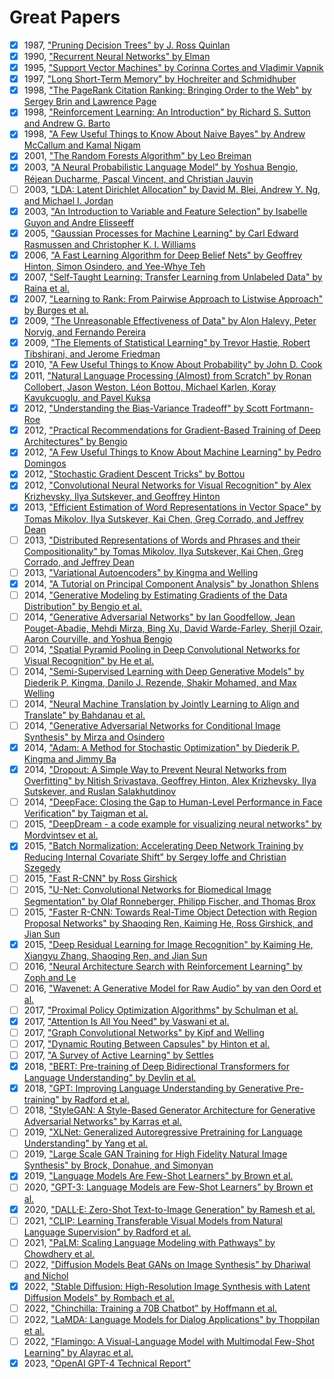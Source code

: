 # Great Papers

- [x] 1987, ["Pruning Decision Trees" by J. Ross Quinlan](https://link.springer.com/article/10.1007/BF00116251)
- [x] 1990, ["Recurrent Neural Networks" by Elman](https://crl.ucsd.edu/~elman/Papers/fsit.pdf)
- [x] 1995, ["Support Vector Machines" by Corinna Cortes and Vladimir Vapnik](https://link.springer.com/article/10.1023/A:1022627411411)
- [x] 1997, ["Long Short-Term Memory" by Hochreiter and Schmidhuber](https://www.bioinf.jku.at/publications/older/2604.pdf)
- [x] 1998, ["The PageRank Citation Ranking: Bringing Order to the Web" by Sergey Brin and Lawrence Page](http://ilpubs.stanford.edu:8090/422/1/1999-66.pdf)
- [x] 1998, ["Reinforcement Learning: An Introduction" by Richard S. Sutton and Andrew G. Barto](http://incompleteideas.net/book/the-book-2nd.html)
- [x] 1998, ["A Few Useful Things to Know About Naive Bayes" by Andrew McCallum and Kamal Nigam](https://people.cs.umass.edu/~mccallum/papers/naive-bayes-ijcaiws99.pdf)
- [x] 2001, ["The Random Forests Algorithm" by Leo Breiman](https://link.springer.com/article/10.1023/A:1010933404324)
- [x] 2003, ["A Neural Probabilistic Language Model" by Yoshua Bengio, Réjean Ducharme, Pascal Vincent, and Christian Jauvin](http://www.jmlr.org/papers/volume3/bengio03a/bengio03a.pdf)
- [ ] 2003, ["LDA: Latent Dirichlet Allocation" by David M. Blei, Andrew Y. Ng, and Michael I. Jordan](https://www.jmlr.org/papers/volume3/blei03a/blei03a.pdf)
- [x] 2003, ["An Introduction to Variable and Feature Selection" by Isabelle Guyon and Andre Elisseeff](https://www.jmlr.org/papers/volume3/guyon03a/guyon03a.pdf)
- [x] 2005, ["Gaussian Processes for Machine Learning" by Carl Edward Rasmussen and Christopher K. I. Williams](http://www.gaussianprocess.org/gpml/chapters/RW.pdf)
- [x] 2006, ["A Fast Learning Algorithm for Deep Belief Nets" by Geoffrey Hinton, Simon Osindero, and Yee-Whye Teh](https://www.cs.toronto.edu/~hinton/absps/fastnc.pdf)
- [x] 2007, ["Self-Taught Learning: Transfer Learning from Unlabeled Data" by Raina et al.](https://dl.acm.org/doi/10.1145/1273496.1273592)
- [x] 2007, ["Learning to Rank: From Pairwise Approach to Listwise Approach" by Burges et al.](https://www.microsoft.com/en-us/research/wp-content/uploads/2016/02/MSR-TR-2010-82.pdf)
- [x] 2009, ["The Unreasonable Effectiveness of Data" by Alon Halevy, Peter Norvig, and Fernando Pereira](https://static.googleusercontent.com/media/research.google.com/en//pubs/archive/35179.pdf)
- [x] 2009, ["The Elements of Statistical Learning" by Trevor Hastie, Robert Tibshirani, and Jerome Friedman](https://web.stanford.edu/~hastie/ElemStatLearn/)
- [x] 2010, ["A Few Useful Things to Know About Probability" by John D. Cook](https://www.johndcook.com/Probability_book.pdf)
- [x] 2011, ["Natural Language Processing (Almost) from Scratch" by Ronan Collobert, Jason Weston, Léon Bottou, Michael Karlen, Koray Kavukcuoglu, and Pavel Kuksa](https://ronan.collobert.com/pub/matos/2011_nlp_jmlr.pdf)
- [x] 2012, ["Understanding the Bias-Variance Tradeoff" by Scott Fortmann-Roe](http://scott.fortmann-roe.com/docs/BiasVariance.html)
- [x] 2012, ["Practical Recommendations for Gradient-Based Training of Deep Architectures" by Bengio](https://arxiv.org/abs/1206.5533)
- [x] 2012, ["A Few Useful Things to Know About Machine Learning" by Pedro Domingos](https://homes.cs.washington.edu/~pedrod/papers/cacm12.pdf)
- [x] 2012, ["Stochastic Gradient Descent Tricks" by Bottou](https://leon.bottou.org/publications/pdf/tricks-2012.pdf)
- [x] 2012, ["Convolutional Neural Networks for Visual Recognition" by Alex Krizhevsky, Ilya Sutskever, and Geoffrey Hinton](https://papers.nips.cc/paper/4824-imagenet-classification-with-deep-convolutional-neural-networks)
- [x] 2013, ["Efficient Estimation of Word Representations in Vector Space" by Tomas Mikolov, Ilya Sutskever, Kai Chen, Greg Corrado, and Jeffrey Dean](https://arxiv.org/abs/1301.3781)
- [ ] 2013, ["Distributed Representations of Words and Phrases and their Compositionality" by Tomas Mikolov, Ilya Sutskever, Kai Chen, Greg Corrado, and Jeffrey Dean](https://arxiv.org/abs/1310.4546)
- [ ] 2013, ["Variational Autoencoders" by Kingma and Welling](https://arxiv.org/abs/1312.6114)
- [x] 2014, ["A Tutorial on Principal Component Analysis" by Jonathon Shlens](https://arxiv.org/abs/1404.1100)
- [ ] 2014, ["Generative Modeling by Estimating Gradients of the Data Distribution" by Bengio et al.](https://arxiv.org/abs/1406.1096)
- [ ] 2014, ["Generative Adversarial Networks" by Ian Goodfellow, Jean Pouget-Abadie, Mehdi Mirza, Bing Xu, David Warde-Farley, Sherjil Ozair, Aaron Courville, and Yoshua Bengio](https://arxiv.org/abs/1406.2661)
- [ ] 2014, ["Spatial Pyramid Pooling in Deep Convolutional Networks for Visual Recognition" by He et al.](https://arxiv.org/abs/1406.4729)
- [ ] 2014, ["Semi-Supervised Learning with Deep Generative Models" by Diederik P. Kingma, Danilo J. Rezende, Shakir Mohamed, and Max Welling](https://arxiv.org/abs/1406.5298)
- [ ] 2014, ["Neural Machine Translation by Jointly Learning to Align and Translate" by Bahdanau et al.](https://arxiv.org/abs/1409.0473)
- [ ] 2014, ["Generative Adversarial Networks for Conditional Image Synthesis" by Mirza and Osindero](https://arxiv.org/abs/1411.1784)
- [x] 2014, ["Adam: A Method for Stochastic Optimization" by Diederik P. Kingma and Jimmy Ba](https://arxiv.org/abs/1412.6980)
- [x] 2014, ["Dropout: A Simple Way to Prevent Neural Networks from Overfitting" by Nitish Srivastava, Geoffrey Hinton, Alex Krizhevsky, Ilya Sutskever, and Ruslan Salakhutdinov](https://jmlr.org/papers/volume15/srivastava14a/srivastava14a.pdf)
- [ ] 2014, ["DeepFace: Closing the Gap to Human-Level Performance in Face Verification" by Taigman et al.](https://www.cs.toronto.edu/~ranzato/publications/taigman_cvpr14.pdf)
- [ ] 2015, ["DeepDream - a code example for visualizing neural networks" by Mordvintsev et al.](https://ai.googleblog.com/2015/06/inceptionism-going-deeper-into-neural.html)
- [x] 2015, ["Batch Normalization: Accelerating Deep Network Training by Reducing Internal Covariate Shift" by Sergey Ioffe and Christian Szegedy](https://arxiv.org/abs/1502.03167)
- [ ] 2015, ["Fast R-CNN" by Ross Girshick](https://arxiv.org/abs/1504.08083)
- [ ] 2015, ["U-Net: Convolutional Networks for Biomedical Image Segmentation" by Olaf Ronneberger, Philipp Fischer, and Thomas Brox](https://arxiv.org/abs/1505.04597)
- [ ] 2015, ["Faster R-CNN: Towards Real-Time Object Detection with Region Proposal Networks" by Shaoqing Ren, Kaiming He, Ross Girshick, and Jian Sun](https://arxiv.org/abs/1506.01497)
- [x] 2015, ["Deep Residual Learning for Image Recognition" by Kaiming He, Xiangyu Zhang, Shaoqing Ren, and Jian Sun](https://arxiv.org/abs/1512.03385)
- [ ] 2016, ["Neural Architecture Search with Reinforcement Learning" by Zoph and Le](https://arxiv.org/abs/1611.01578)
- [ ] 2016, ["Wavenet: A Generative Model for Raw Audio" by van den Oord et al.](https://arxiv.org/abs/1609.03499)
- [ ] 2017, ["Proximal Policy Optimization Algorithms" by Schulman et al.](https://arxiv.org/abs/1707.06347)
- [x] 2017, ["Attention Is All You Need" by Vaswani et al.](https://arxiv.org/abs/1706.03762)
- [ ] 2017, ["Graph Convolutional Networks" by Kipf and Welling](https://arxiv.org/abs/1609.02907)
- [ ] 2017, ["Dynamic Routing Between Capsules" by Hinton et al.](https://arxiv.org/abs/1710.09829)
- [ ] 2017, ["A Survey of Active Learning" by Settles](https://ieeexplore.ieee.org/document/8233097)
- [x] 2018, ["BERT: Pre-training of Deep Bidirectional Transformers for Language Understanding" by Devlin et al.](https://arxiv.org/abs/1810.04805)
- [x] 2018, ["GPT: Improving Language Understanding by Generative Pre-training" by Radford et al.](https://openai.com/research/language-unsupervised)
- [ ] 2018, ["StyleGAN: A Style-Based Generator Architecture for Generative Adversarial Networks" by Karras et al.](https://arxiv.org/abs/1812.04948)
- [ ] 2019, ["XLNet: Generalized Autoregressive Pretraining for Language Understanding" by Yang et al.](https://arxiv.org/abs/1906.08237)
- [ ] 2019, ["Large Scale GAN Training for High Fidelity Natural Image Synthesis" by Brock, Donahue, and Simonyan](https://arxiv.org/abs/1809.11096)
- [x] 2019, ["Language Models Are Few-Shot Learners" by Brown et al.](https://arxiv.org/abs/2005.14165)
- [ ] 2020, ["GPT-3: Language Models are Few-Shot Learners" by Brown et al.](https://arxiv.org/abs/2005.14165)
- [x] 2020, ["DALL·E: Zero-Shot Text-to-Image Generation" by Ramesh et al.](https://arxiv.org/abs/2102.12092)
- [ ] 2021, ["CLIP: Learning Transferable Visual Models from Natural Language Supervision" by Radford et al.](https://arxiv.org/abs/2103.00020)
- [ ] 2021, ["PaLM: Scaling Language Modeling with Pathways" by Chowdhery et al.](https://arxiv.org/abs/2204.02311)
- [ ] 2022, ["Diffusion Models Beat GANs on Image Synthesis" by Dhariwal and Nichol](https://arxiv.org/abs/2105.05233)
- [x] 2022, ["Stable Diffusion: High-Resolution Image Synthesis with Latent Diffusion Models" by Rombach et al.](https://arxiv.org/abs/2112.10752)
- [ ] 2022, ["Chinchilla: Training a 70B Chatbot" by Hoffmann et al.](https://arxiv.org/abs/2203.15556)
- [ ] 2022, ["LaMDA: Language Models for Dialog Applications" by Thoppilan et al.](https://arxiv.org/abs/2201.08239)
- [ ] 2022, ["Flamingo: A Visual-Language Model with Multimodal Few-Shot Learning" by Alayrac et al.](https://arxiv.org/abs/2204.14198)
- [x] 2023, ["OpenAI GPT-4 Technical Report"](https://arxiv.org/abs/2303.08774)
